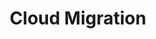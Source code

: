 ---
title: Cloud Migration
ExternalLink: https://cdn2.hubspot.net/hubfs/732832/Cloud-Ops_Cloud-Migration_v3.pdf
---